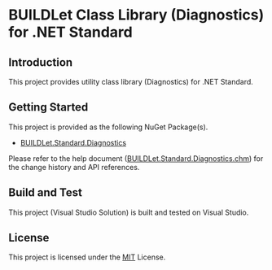BUILDLet Class Library (Diagnostics) for .NET Standard
======================================================

Introduction
------------

This project provides utility class library (Diagnostics) for .NET Standard.

Getting Started
---------------

This project is provided as the following NuGet Package(s).

- [BUILDLet.Standard.Diagnostics](https://www.nuget.org/packages/BUILDLet.Standard.Diagnostics/)

Please refer to the help document ([BUILDLet.Standard.Diagnostics.chm](./BUILDLet.Standard.Diagnostics.Documentation/Help/BUILDLet.Standard.Diagnostics.chm)) for the change history and API references.

Build and Test
--------------

This project (Visual Studio Solution) is built and tested on Visual Studio.

License
-------

This project is licensed under the [MIT](https://opensource.org/licenses/MIT) License.
